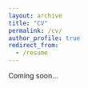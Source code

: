 ```yaml
---
layout: archive
title: "CV"
permalink: /cv/
author_profile: true
redirect_from:
  - /resume
---
```


Coming soon...